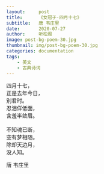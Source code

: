 ```yaml
---
layout:     post
title:      《女冠子·四月十七》
subtitle:   唐 韦庄里
date:       2020-07-27
author:     听松阁
image: post-bg-poem-30.jpg
thumbnail: img/post-bg-poem-30.jpg
categories: documentation
tags:
    - 美文
    - 古典诗词
---
```



四月十七，<br>
正是去年今日，<br>
别君时。<br>
忍泪佯低面，<br>
含羞半敛眉。<br>
<br>
不知魂已断，<br>
空有梦相随。<br>
除却天边月，<br>
没人知。<br>


唐 韦庄里